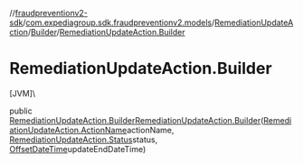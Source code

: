 //[fraudpreventionv2-sdk](../../../../index.md)/[com.expediagroup.sdk.fraudpreventionv2.models](../../index.md)/[RemediationUpdateAction](../index.md)/[Builder](index.md)/[RemediationUpdateAction.Builder](-remediation-update-action.-builder.md)

# RemediationUpdateAction.Builder

[JVM]\

public [RemediationUpdateAction.Builder](index.md)[RemediationUpdateAction.Builder](-remediation-update-action.-builder.md)([RemediationUpdateAction.ActionName](../-action-name/index.md)actionName, [RemediationUpdateAction.Status](../-status/index.md)status, [OffsetDateTime](https://docs.oracle.com/javase/8/docs/api/java/time/OffsetDateTime.html)updateEndDateTime)
